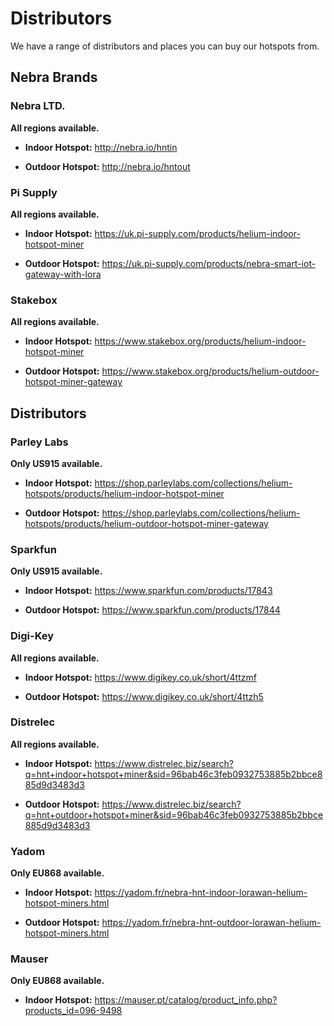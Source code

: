 # Distributors

We have a range of distributors and places you can buy our hotspots from.

## Nebra Brands

### Nebra LTD.
**All regions available.**

* **Indoor Hotspot:** <http://nebra.io/hntin>

* **Outdoor Hotspot:** <http://nebra.io/hntout>

### Pi Supply
**All regions available.**

* **Indoor Hotspot:** <https://uk.pi-supply.com/products/helium-indoor-hotspot-miner>

* **Outdoor Hotspot:** <https://uk.pi-supply.com/products/nebra-smart-iot-gateway-with-lora>

### Stakebox
**All regions available.**

* **Indoor Hotspot:** <https://www.stakebox.org/products/helium-indoor-hotspot-miner>

* **Outdoor Hotspot:** <https://www.stakebox.org/products/helium-outdoor-hotspot-miner-gateway>

## Distributors

### Parley Labs
**Only US915 available.**

* **Indoor Hotspot:** <https://shop.parleylabs.com/collections/helium-hotspots/products/helium-indoor-hotspot-miner>

* **Outdoor Hotspot:** <https://shop.parleylabs.com/collections/helium-hotspots/products/helium-outdoor-hotspot-miner-gateway>

### Sparkfun
**Only US915 available.**

* **Indoor Hotspot:** <https://www.sparkfun.com/products/17843>

* **Outdoor Hotspot:** <https://www.sparkfun.com/products/17844>

### Digi-Key
**All regions available.**
* **Indoor Hotspot:** <https://www.digikey.co.uk/short/4ttzmf>

* **Outdoor Hotspot:** <https://www.digikey.co.uk/short/4ttzh5>

### Distrelec
**All regions available.**
* **Indoor Hotspot:** <https://www.distrelec.biz/search?q=hnt+indoor+hotspot+miner&sid=96bab46c3feb0932753885b2bbce885d9d3483d3>

* **Outdoor Hotspot:** <https://www.distrelec.biz/search?q=hnt+outdoor+hotspot+miner&sid=96bab46c3feb0932753885b2bbce885d9d3483d3>

### Yadom
**Only EU868 available.**

* **Indoor Hotspot:** <https://yadom.fr/nebra-hnt-indoor-lorawan-helium-hotspot-miners.html>

* **Outdoor Hotspot:** <https://yadom.fr/nebra-hnt-outdoor-lorawan-helium-hotspot-miners.html>

### Mauser
**Only EU868 available.**

* **Indoor Hotspot:** <https://mauser.pt/catalog/product_info.php?products_id=096-9498>


